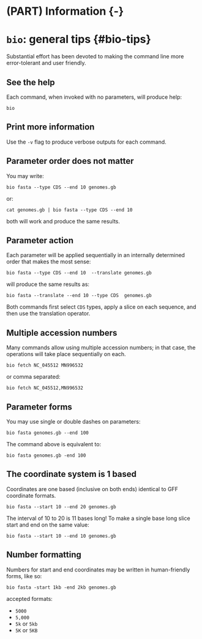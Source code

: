 # (PART) Information {-}

# `bio`: general tips {#bio-tips}

Substantial effort has been devoted to making the command line more error-tolerant and user friendly.

## See the help

Each command, when invoked with no parameters, will produce help:

    bio
    
## Print more information

Use the `-v` flag to produce verbose outputs for each command.

## Parameter order does not matter

You may write:

    bio fasta --type CDS --end 10 genomes.gb

or:

    cat genomes.gb | bio fasta --type CDS --end 10

both will work and produce the same results.

## Parameter action

Each parameter will be applied sequentially in an internally determined order that makes the most sense: 

    bio fasta --type CDS --end 10  --translate genomes.gb

will produce the same results as:

    bio fasta --translate --end 10 --type CDS  genomes.gb
    
Both commands first select `CDS` types, apply a slice on each sequence, and then use the translation operator.
 
## Multiple accession numbers
   
Many commands allow using multiple accession numbers; in that case, the operations will take place sequentially on each.

    bio fetch NC_045512 MN996532

or comma separated:

    bio fetch NC_045512,MN996532
  
## Parameter forms

You may use single or double dashes on parameters:

    bio fasta genomes.gb --end 100
    
The command above is equivalent to:

    bio fasta genomes.gb -end 100


## The coordinate system is 1 based

Coordinates are one based (inclusive on both ends) identical to GFF coordinate formats.

    bio fasta --start 10 --end 20 genomes.gb
    
The interval of 10 to 20 is 11 bases long! To make a single base long slice start and end on the same value:

    bio fasta --start 10 --end 10 genomes.gb

## Number formatting

Numbers for start and end coordinates may be written in human-friendly forms, like so: 

    bio fasta -start 1kb -end 2kb genomes.gb

accepted formats:

* `5000` 
* `5,000`
* `5k` or `5kb`
* `5K` or `5KB`  

